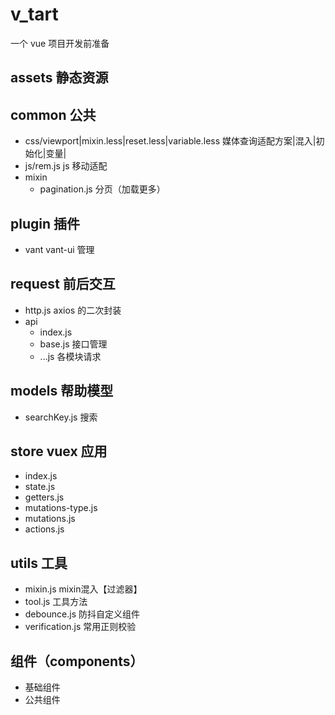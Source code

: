 # v_tart
一个 vue 项目开发前准备

## assets 静态资源

## common 公共
- css/viewport|mixin.less|reset.less|variable.less 媒体查询适配方案|混入|初始化|变量|
- js/rem.js js 移动适配
- mixin
  - pagination.js 分页（加载更多）

## plugin 插件
- vant vant-ui 管理

## request 前后交互
- http.js axios 的二次封装
- api
  - index.js
  - base.js 接口管理
  - ...js 各模块请求

## models 帮助模型
- searchKey.js 搜索

## store vuex 应用
- index.js
- state.js
- getters.js
- mutations-type.js
- mutations.js
- actions.js

## utils 工具 
- mixin.js mixin混入【过滤器】
- tool.js 工具方法
- debounce.js 防抖自定义组件
- verification.js 常用正则校验

## 组件（components）
- 基础组件
- 公共组件
